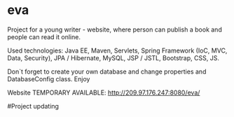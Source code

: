 # eva

Project for a young writer - website, where person can publish a book and people can read it online.

Used technologies: Java EE, Maven, Servlets, Spring Framework (IoC, MVC, Data, Security), JPA / Hibernate, MySQL, JSP / JSTL, Bootstrap, CSS, JS.

Don`t forget to create your own database and change properties and DatabaseConfig class. Enjoy

Website TEMPORARY AVAILABLE: http://209.97.176.247:8080/eva/

#Project updating


